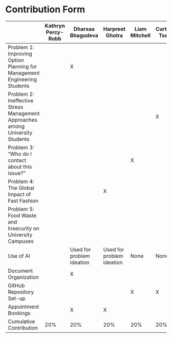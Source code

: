 # Contribution Form

| | Kathryn Percy-Robb | Dharsaa Bhagudeva | Harpreet Ghotra | Liam Mitchell | Curtis Tse |
|----------|----------|----------|----------|----------|----------|
| Problem 1: Improving Option Planning for Management Engineering Students |  | X |  |  |
| Problem 2: Ineffective Stress Management Approaches among University Students |  |  |  |  | X
| Problem 3: “Who do I contact about this issue?” |  |  |  | X |
| Problem 4: The Global Impact of Fast Fashion |  |  | X |  |
| Problem 5: Food Waste and Insecurity on University Campuses |  |  |  |  |
| Use of AI |  | Used for problem ideation | Used for problem ideation | None | None
| Document Organization |  | X |  |  |
| GitHub Repository Set-up |  |  |  | X | X
| Appointment Bookings |  | X | X |  |
| Cumulative Contribution | 20% | 20% | 20% | 20% | 20%
